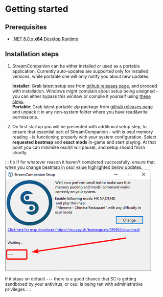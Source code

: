 # Getting started

## Prerequisites

* [.NET 6.0.x __x64__ Desktop Runtime](https://aka.ms/dotnet/6.0/windowsdesktop-runtime-win-x64.exe)

## Installation steps

1. StreamCompanion can be either installed or used as a portable application. Currently auto-updates are supported only for installed versions, while portable one will only notify you about new updates.  

    __Installer__: Grab latest setup exe from [github releases page][dlLink], and proceed with installation. Windows might complain about setup being unsigned - you can either bypass this window or compile it yourself using [these steps][compileSC].  
    __Portable__: Grab latest portable zip package from [github releases page][dlLink] and unpack it in any non-system folder where you have read&write permissions.

2. On first startup you will be presented with additional setup step, to ensure that essential part of StreamCompanion - with is osu! memory reading - is functioning properly with your system configuration. Select __requested beatmap__ and __exact mods__ in-game and start playing. At that point you can minimize osu!(it will pause), and setup should finish shortly.  

::: tip
If for whatever reason it haven't completed successfully, ensure that when you change beatmap in osu! value highlighted below updates.  
![Memory setup][memoryDebugInfo]  

If it stays on default `---` there is a good chance that SC is getting sandboxed by your antivirus, or osu! is being ran with administrative privileges.
:::

[memoryDebugInfo]: <./images/SCSetupMemoryStatus.png>
[netRuntimeDownload]: <./images/netRuntimeDownload.png>
[compileSC]: </development/SC/#i-just-want-to-compile-it-myself>
[dlLink]: <https://github.com/Piotrekol/StreamCompanion/releases/latest>
